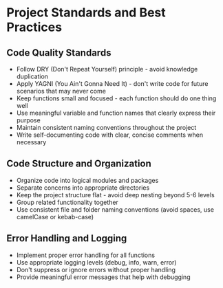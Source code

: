 # Project Standards and Best Practices

## Code Quality Standards

- Follow DRY (Don't Repeat Yourself) principle - avoid knowledge duplication
- Apply YAGNI (You Ain't Gonna Need It) - don't write code for future scenarios that may never come
- Keep functions small and focused - each function should do one thing well
- Use meaningful variable and function names that clearly express their purpose
- Maintain consistent naming conventions throughout the project
- Write self-documenting code with clear, concise comments when necessary

## Code Structure and Organization

- Organize code into logical modules and packages
- Separate concerns into appropriate directories
- Keep the project structure flat - avoid deep nesting beyond 5-6 levels
- Group related functionality together
- Use consistent file and folder naming conventions (avoid spaces, use camelCase or kebab-case)

## Error Handling and Logging

- Implement proper error handling for all functions
- Use appropriate logging levels (debug, info, warn, error)
- Don't suppress or ignore errors without proper handling
- Provide meaningful error messages that help with debugging
